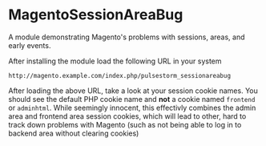 MagentoSessionAreaBug
=====================

A module demonstrating Magento's problems with sessions, areas, and early events.

After installing the module load the following URL in your system

    http://magento.example.com/index.php/pulsestorm_sessionareabug

After loading the above URL, take a look at your session cookie names.  You should see the default PHP cookie name and **not** a cookie named `frontend` or `adminhtml`.  While seemingly innocent, this effectivly combines the admin area and frontend area session cookies, which will lead to other, hard to track down problems with Magento (such as not being able to log in to backend area without clearing cookies)
